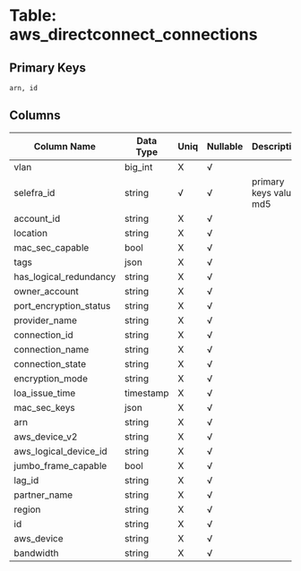 # Table: aws_directconnect_connections

## Primary Keys 

```
arn, id
```


## Columns 

|  Column Name   |  Data Type  | Uniq | Nullable | Description | 
|  ----  | ----  | ----  | ----  | ---- | 
| vlan | big_int | X | √ |  | 
| selefra_id | string | √ | √ | primary keys value md5 | 
| account_id | string | X | √ |  | 
| location | string | X | √ |  | 
| mac_sec_capable | bool | X | √ |  | 
| tags | json | X | √ |  | 
| has_logical_redundancy | string | X | √ |  | 
| owner_account | string | X | √ |  | 
| port_encryption_status | string | X | √ |  | 
| provider_name | string | X | √ |  | 
| connection_id | string | X | √ |  | 
| connection_name | string | X | √ |  | 
| connection_state | string | X | √ |  | 
| encryption_mode | string | X | √ |  | 
| loa_issue_time | timestamp | X | √ |  | 
| mac_sec_keys | json | X | √ |  | 
| arn | string | X | √ |  | 
| aws_device_v2 | string | X | √ |  | 
| aws_logical_device_id | string | X | √ |  | 
| jumbo_frame_capable | bool | X | √ |  | 
| lag_id | string | X | √ |  | 
| partner_name | string | X | √ |  | 
| region | string | X | √ |  | 
| id | string | X | √ |  | 
| aws_device | string | X | √ |  | 
| bandwidth | string | X | √ |  | 


